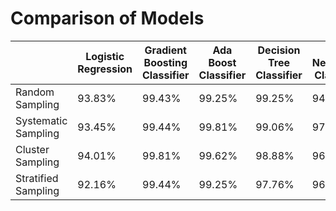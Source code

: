 # Comparison of Models
|  | Logistic Regression | Gradient Boosting Classifier | Ada Boost Classifier | Decision Tree Classifier | K Neighbors Classifier |
|----------|----------|----------|----------|----------|----------|
| Random Sampling | 93.83% | 99.43% | 99.25% | 99.25% | 94.20% |
| Systematic Sampling | 93.45% | 99.44% | 99.81% | 99.06% | 97.20% |
| Cluster Sampling | 94.01% | 99.81% | 99.62% | 98.88% | 96.07% |
| Stratified Sampling | 92.16% | 99.44% |99.25% | 97.76% | 96.06% |
